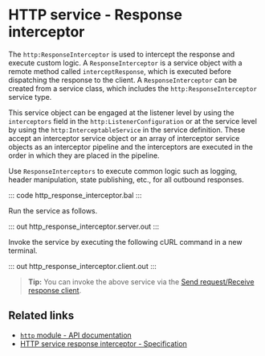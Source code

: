 # HTTP service - Response interceptor

The `http:ResponseInterceptor` is used to intercept the response and execute custom logic. A `ResponseInterceptor` is a service object with a remote method called `interceptResponse`, which is executed before dispatching the response to the client. A `ResponseInterceptor` can be created from a service class, which includes the `http:ResponseInterceptor` service type. 

This service object can be engaged at the listener level by using the `interceptors` field in the `http:ListenerConfiguration` or at the service level by using the `http:InterceptableService` in the service definition. These accept an interceptor service object or an array of interceptor service objects as an interceptor pipeline and the interceptors are executed in the order in which they are placed in the pipeline. 

Use `ResponseInterceptors` to execute common logic such as logging, header manipulation, state publishing, etc., for all outbound responses.

::: code http_response_interceptor.bal :::

Run the service as follows.

::: out http_response_interceptor.server.out :::

Invoke the service by executing the following cURL command in a new terminal.

::: out http_response_interceptor.client.out :::

>**Tip:** You can invoke the above service via the [Send request/Receive response client](/learn/by-example/http-client-send-request-receive-response/).

## Related links
- [`http` module - API documentation](https://lib.ballerina.io/ballerina/http/latest/)
- [HTTP service response interceptor - Specification](/spec/http/#812-response-interceptor)
